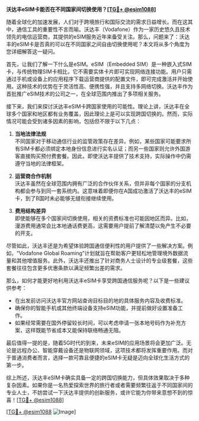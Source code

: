 **沃达丰eSIM卡能否在不同国家间切换使用？[[TG💪+ @esim1088](https://t.me/s/esim1088)]**

随着全球化的加速发展，人们对于跨境旅行和国际交流的需求日益增长。而在这其中，通信工具的重要性不言而喻。沃达丰（Vodafone）作为一家历史悠久且技术领先的电信运营商，其提供的eSIM服务近年来备受关注。那么，问题来了：沃达丰的eSIM卡是否真的可以在不同国家之间自由切换使用呢？本文将从多个角度为您详细解答这一疑问。

首先，让我们了解一下什么是eSIM。eSIM（Embedded SIM）是一种嵌入式SIM卡，与传统物理SIM卡相比，它不需要实体卡片即可实现网络连接功能。用户只需通过手机或设备上的应用程序下载运营商提供的配置文件，即可完成激活并开始使用。这种技术的优势在于灵活性高、便携性强，并且支持多网络切换。沃达丰作为首批推广eSIM技术的公司之一，在全球范围内推出了多项相关服务。

接下来，我们来探讨沃达丰eSIM卡跨国家使用的可能性。理论上讲，沃达丰在全球多个国家和地区都有业务覆盖，因此理论上是可以实现跨国切换的。然而，实际情况可能会受到诸多因素的影响，包括但不限于以下几点：

1. **当地法律法规**  
   不同国家对于移动通信行业的监管政策存在差异。例如，某些国家可能要求所有SIM卡都必须绑定本地身份信息进行实名认证；而另一些国家则允许外国游客直接购买预付费套餐。因此，即使沃达丰提供了技术支持，实际操作中仍需遵守当地的法律框架。

2. **运营商合作机制**  
   沃达丰虽然在全球范围内拥有广泛的合作伙伴关系，但并非每个国家的分支机构都会参与到同一套系统内。这意味着即便你在A国成功激活了沃达丰的eSIM卡，到了B国时未必能够无缝衔接继续使用。

3. **费用结构差异**  
   即使能够在多个国家间切换使用，相关的资费标准也可能因地区而异。比如，漫游费用通常会比本地通话费更高，这需要用户提前了解清楚以免产生不必要的开支。

尽管如此，沃达丰还是为希望体验跨国通信便利性的用户提供了一些解决方案。例如，“Vodafone Global Roaming”计划就旨在帮助客户更轻松地管理境外数据流量和其他增值服务。此外，沃达丰还推出了针对商务人士设计的专业级套餐，这些套餐往往包含更多优惠条款以满足频繁出差的需求。

那么，如何才能更好地利用沃达丰eSIM卡享受跨国通信服务呢？以下是一些建议供参考：

- 在出发前访问沃达丰官方网站查询目标目的地的具体服务内容及收费标准。
- 确保你的智能手机或其他终端设备支持eSIM功能，并提前做好设置准备工作。
- 如果经常需要在国外停留较长时间，可以考虑申请一张本地号码作为补充方案，这样既能节省成本又能保持联络畅通无阻。

最后值得一提的是，随着5G时代的到来，未来eSIM的应用场景将会更加广泛。无论是远程办公、智能穿戴设备还是物联网领域，这项技术都将发挥重要作用。而对于普通消费者而言，选择一款可靠且便捷的eSIM卡无疑是迈向全球化生活方式的第一步。

综上所述，沃达丰eSIM卡确实具备一定的跨国切换能力，但具体效果取决于多种复杂因素。如果你是一名热爱探索世界的旅行者或者需要频繁往返于不同国家间的专业人士，不妨尝试一下沃达丰提供的创新服务，或许它能为你带来意想不到的惊喜！[[TG💪+ @esim1088](https://t.me/s/esim1088)]

[[TG💪+ @esim1088](https://t.me/s/esim1088) ![Image](https://i.postimg.cc/4NQfJmqS/Snipaste-2025-05-13-00-14-12.png)]